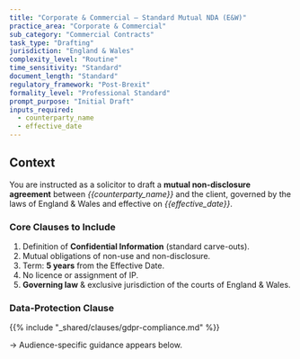```yaml
---
title: "Corporate & Commercial – Standard Mutual NDA (E&W)"
practice_area: "Corporate & Commercial"
sub_category: "Commercial Contracts"
task_type: "Drafting"
jurisdiction: "England & Wales"
complexity_level: "Routine"
time_sensitivity: "Standard"
document_length: "Standard"
regulatory_framework: "Post-Brexit"
formality_level: "Professional Standard"
prompt_purpose: "Initial Draft"
inputs_required:
  - counterparty_name
  - effective_date
---
```


## Context  
You are instructed as a solicitor to draft a **mutual non-disclosure agreement** between *{{counterparty_name}}* and the client, governed by the laws of England & Wales and effective on *{{effective_date}}*.

### Core Clauses to Include
1. Definition of **Confidential Information** (standard carve-outs).  
2. Mutual obligations of non-use and non-disclosure.  
3. Term: **5 years** from the Effective Date.  
4. No licence or assignment of IP.  
5. **Governing law** & exclusive jurisdiction of the courts of England & Wales.

### Data-Protection Clause  
<!-- Shared component pulled in at build time -->

{{% include "_shared/clauses/gdpr-compliance.md" %}}

→ Audience-specific guidance appears below.
